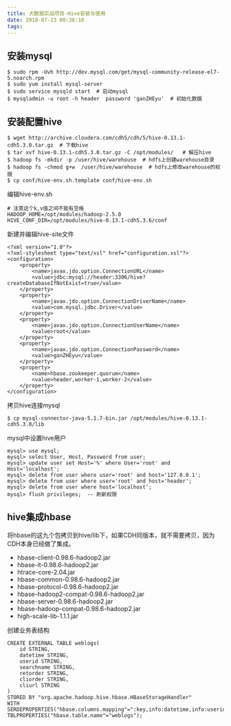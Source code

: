 ```yaml
---
title: 大数据实战项目-Hive安装与使用
date: 2018-07-23 00:38:18
tags:
---
```


## 安装mysql

```
$ sudo rpm -Uvh http://dev.mysql.com/get/mysql-community-release-el7-5.noarch.rpm
$ sudo yum install mysql-server
$ sudo service mysqld start  # 启动mysql
$ mysqladmin -u root -h header  password 'ganZHEyu'  # 初始化数据
```

## 安装配置hive

```
$ wget http://archive.cloudera.com/cdh5/cdh/5/hive-0.13.1-cdh5.3.0.tar.gz  # 下载hive
$ tar xvf hive-0.13.1-cdh5.3.0.tar.gz -C /opt/modules/   # 解压hive
$ hadoop fs -mkdir -p /user/hive/warehouse  # hdfs上创建warehouse目录
$ hadoop fs -chmod g+w  /user/hive/warehouse  # hdfs上修改warehouse的权限
$ cp conf/hive-env.sh.template conf/hive-env.sh
```

编辑hive-env.sh

```
# 注意这个k,v值之间不能有空格
HADOOP_HOME=/opt/modules/hadoop-2.5.0
HIVE_CONF_DIR=/opt/modules/hive-0.13.1-cdh5.3.6/conf
```

新建并编辑hive-site文件

```
<?xml version="1.0"?>
<?xml-stylesheet type="text/xsl" href="configuration.xsl"?>
<configuration>
	<property>
	    <name>javax.jdo.option.ConnectionURL</name>
	    <value>jdbc:mysql://header:3306/hive?createDatabaseIfNotExist=true</value>
	</property>
	<property>
	    <name>javax.jdo.option.ConnectionDriverName</name>
	    <value>com.mysql.jdbc.Driver</value>
	</property>
	<property>
	    <name>javax.jdo.option.ConnectionUserName</name>
	    <value>root</value>
	</property>
	<property>
	    <name>javax.jdo.option.ConnectionPassword</name>
	    <value>ganZHEyu</value>
	</property>
	<property>
	    <name>hbase.zookeeper.quorum</name>
	    <value>header,worker-1,worker-2</value>
	</property>	
</configuration>
```

拷贝hive连接mysql

```
$ cp mysql-connector-java-5.1.7-bin.jar /opt/modules/hive-0.13.1-cdh5.3.0/lib
```

mysql中设置hive用户

```
mysql> use mysql;
mysql> select User, Host, Password from user;
mysql> update user set Host='%' where User='root' and Host='localhost';
mysql> delete from user where user='root' and host='127.0.0.1';
mysql> delete from user where user='root' and host='header';
mysql> delete from user where host='localhost';
mysql> flush privileges;  -- 刷新权限
```

## hive集成hbase

将hbase的这九个包拷贝到hive/lib下，如果CDH同版本，就不需要拷贝，因为CDH本身已经做了集成。

- hbase-client-0.98.6-hadoop2.jar
- hbase-it-0.98.6-hadoop2.jar
- htrace-core-2.04.jar
- hbase-common-0.98.6-hadoop2.jar
- hbase-protocol-0.98.6-hadoop2.jar
- hbase-hadoop2-compat-0.98.6-hadoop2.jar
- hbase-server-0.98.6-hadoop2.jar
- hbase-hadoop-compat-0.98.6-hadoop2.jar
- high-scale-lib-1.1.1.jar


创建业务表结构

``` mysql
CREATE EXTERNAL TABLE weblogs(
	id STRING,
	datetime STRING,
	userid STRING,
	searchname STRING,
	retorder STRING,
	cliorder STRING,
	cliurl STRING
)
STORED BY "org.apache.hadoop.hive.hbase.HBaseStorageHandler"
WITH SERDEPROPERTIES("hbase.columns.mapping"=":key,info:datetime,info:userid,info:searchname,info:retorder,info:cliorder,info:cliurl")
TBLPROPERTIES("hbase.table.name"="weblogs");
```

